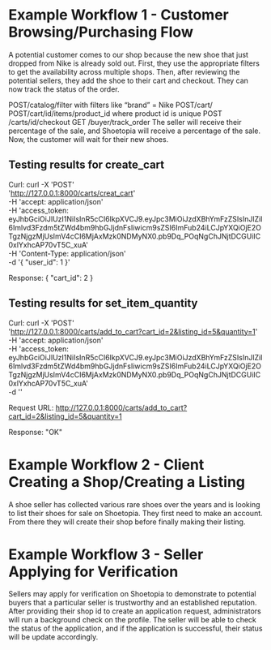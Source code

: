 
# Example Workflow 1 - Customer Browsing/Purchasing Flow
A potential customer comes to our shop because the new shoe that just dropped from Nike is already sold out. First, they use the appropriate filters to get the availability across multiple shops. Then, after reviewing the potential sellers, they add the shoe to their cart and checkout. They can now track the status of the order.

POST/catalog/filter with filters like “brand” = Nike
POST/cart/
POST/cart/id/items/product_id where product id is unique
POST /carts/id/checkout
GET /buyer/track_order
The seller will receive their percentage of the sale, and Shoetopia will receive a percentage of the sale. Now, the customer will wait for their new shoes.

## Testing results for create_cart

Curl: curl -X 'POST' \
  'http://127.0.0.1:8000/carts/creat_cart' \
  -H 'accept: application/json' \
  -H 'access_token: eyJhbGciOiJIUzI1NiIsInR5cCI6IkpXVCJ9.eyJpc3MiOiJzdXBhYmFzZSIsInJlZiI6Imlvd3Fzdm5tZWd4bm9hbGJjdnFsIiwicm9sZSI6ImFub24iLCJpYXQiOjE2OTgzNjgzMjUsImV4cCI6MjAxMzk0NDMyNX0.pb9Dq_POqNgChJNjtDCGUiIC0xlYxhcAP70vT5C_xuA' \
  -H 'Content-Type: application/json' \
  -d '{
  "user_id": 1
}'

Response: {
  "cart_id": 2
}

## Testing results for set_item_quantity

Curl: curl -X 'POST' \
  'http://127.0.0.1:8000/carts/add_to_cart?cart_id=2&listing_id=5&quantity=1' \
  -H 'accept: application/json' \
  -H 'access_token: eyJhbGciOiJIUzI1NiIsInR5cCI6IkpXVCJ9.eyJpc3MiOiJzdXBhYmFzZSIsInJlZiI6Imlvd3Fzdm5tZWd4bm9hbGJjdnFsIiwicm9sZSI6ImFub24iLCJpYXQiOjE2OTgzNjgzMjUsImV4cCI6MjAxMzk0NDMyNX0.pb9Dq_POqNgChJNjtDCGUiIC0xlYxhcAP70vT5C_xuA' \
  -d ''

   Request URL: http://127.0.0.1:8000/carts/add_to_cart?cart_id=2&listing_id=5&quantity=1

Response: "OK"

# Example Workflow 2 - Client Creating a Shop/Creating a Listing
A shoe seller has collected various rare shoes over the years and is looking to list their shoes for sale on Shoetopia. They first need to make an account. From there they will create their shop before finally making their listing.

# Example Workflow 3 - Seller Applying for Verification
Sellers may apply for verification on Shoetopia to demonstrate to potential buyers that a particular seller is trustworthy and an established reputation. After providing their shop id to create an application request, administrators will run a background check on the profile. The seller will be able to check the status of the application, and if the application is successful, their status will be update accordingly.
